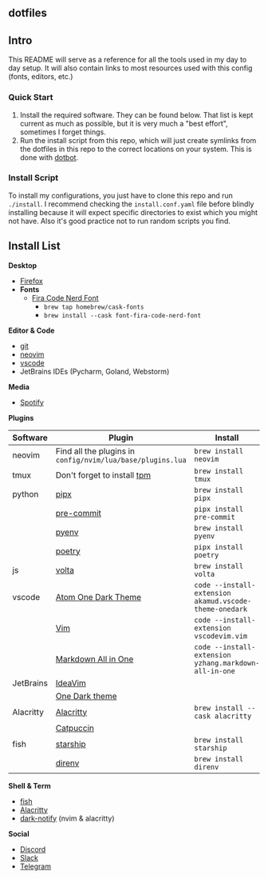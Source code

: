 ## dotfiles

## Intro

This README will serve as a reference for all the tools used in my day to day setup. It
will also contain links to most resources used with this config (fonts, editors, etc.)

### Quick Start

1. Install the required software. They can be found below. That list is kept current as
   much as possible, but it is very much a "best effort", sometimes I forget things.
2. Run the install script from this repo, which will just create symlinks from the dotfiles
   in this repo to the correct locations on your system. This is done with
   [dotbot](https://git.io/dotbot).

### Install Script

To install my configurations, you just have to clone this repo and run `./install`. I
recommend checking the `install.conf.yaml` file before blindly installing because it
will expect specific directories to exist which you might not have. Also it's good
practice not to run random scripts you find.

## Install List

**Desktop**

- [Firefox](https://www.mozilla.org/en-CA/firefox/new/)
- **Fonts**
  - [Fira Code Nerd Font](https://www.nerdfonts.com/)
    - `brew tap homebrew/cask-fonts`
    - `brew install --cask font-fira-code-nerd-font`

**Editor & Code**

- [git](https://github.com/git/git)
- [neovim](https://github.com/neovim/neovim)
- [vscode](https://github.com/microsoft/vscode)
- JetBrains IDEs (Pycharm, Goland, Webstorm)

**Media**

- [Spotify](https://www.spotify.com/us/download)

**Plugins**

| Software  | Plugin                                                                      | Install                                                |
| --------- | --------------------------------------------------------------------------- | ------------------------------------------------------ |
| neovim    | Find all the plugins in `config/nvim/lua/base/plugins.lua`                  | `brew install neovim`                                  |
| tmux      | Don't forget to install [tpm](https://github.com/tmux-plugins/tpm)          | `brew install tmux`                                    |
| python    | [pipx](https://github.com/pypa/pipx)                                        | `brew install pipx`                                    |
|           | [pre-commit](https://pre-commit.com/)                                       | `pipx install pre-commit`                              |
|           | [pyenv](https://github.com/pyenv/pyenv)                                     | `brew install pyenv`                                   |
|           | [poetry](https://python-poetry.org/)                                        | `pipx install poetry`                                  |
| js        | [volta](https://volta.sh/)                                                  | `brew install volta`                                   |
| vscode    | [Atom One Dark Theme](https://github.com/akamud/vscode-theme-onedark)       | `code --install-extension akamud.vscode-theme-onedark` |
|           | [Vim](https://github.com/VSCodeVim/Vim)                                     | `code --install-extension vscodevim.vim`               |
|           | [Markdown All in One](https://github.com/yzhang-gh/vscode-markdown)         | `code --install-extension yzhang.markdown-all-in-one`  |
| JetBrains | [IdeaVim](https://plugins.jetbrains.com/plugin/164-ideavim)                 |                                                        |
|           | [One Dark theme](https://plugins.jetbrains.com/plugin/11938-one-dark-theme) |                                                        |
| Alacritty | [Alacritty](https://alacritty.org/)                                         | `brew install --cask alacritty`                        |
|           | [Catpuccin](https://github.com/catppuccin/alacritty)                        |                                                        |
| fish      | [starship](https://starship.rs)                                             | `brew install starship`                                |
|           | [direnv](https://direnv.net/)                                               | `brew install direnv`                                  |

**Shell & Term**

- [fish](https://fishshell.com/)
- [Alacritty](https://alacritty.org/)
- [dark-notify](https://github.com/cormacrelf/dark-notify) (nvim & alacritty)

**Social**

- [Discord](https://discord.com/)
- [Slack](https://slack.com/)
- [Telegram](https://telegram.org/)
